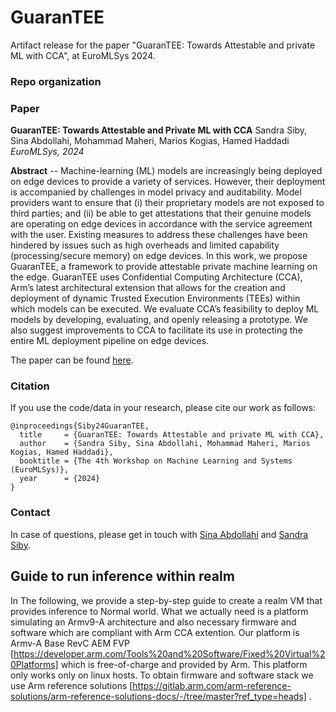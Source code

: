 # GuaranTEE

Artifact release for the paper "GuaranTEE: Towards Attestable and private ML with CCA", at EuroMLSys 2024.

### Repo organization

### Paper

**GuaranTEE: Towards Attestable and Private ML with CCA**
Sandra Siby, Sina Abdollahi, Mohammad Maheri, Marios Kogias, Hamed Haddadi
_EuroMLSys, 2024_

**Abstract** -- Machine-learning (ML) models are increasingly being deployed on edge devices to provide a variety of services. However, their deployment is accompanied by challenges in model privacy and auditability. Model providers want to ensure that (i) their proprietary models are not exposed to third parties; and (ii) be able to get attestations that their genuine models are operating on edge devices in accordance with the service agreement with the user. Existing measures to address these challenges have been hindered by issues such as high overheads and limited capability (processing/secure
memory) on edge devices. In this work, we propose GuaranTEE, a framework to provide attestable private machine learning on the edge. GuaranTEE uses Confidential Computing Architecture (CCA), Arm’s latest architectural extension that allows for the creation and deployment of dynamic Trusted Execution Environments (TEEs) within which models can be executed. We evaluate CCA’s feasibility to deploy ML models by developing, evaluating, and openly releasing a prototype. We also suggest improvements to CCA to facilitate its use in protecting the entire ML deployment pipeline on edge devices.

The paper can be found [here]().

### Citation

If you use the code/data in your research, please cite our work as follows:

```
@inproceedings{Siby24GuaranTEE,
  title     = {GuaranTEE: Towards Attestable and private ML with CCA},
  author    = {Sandra Siby, Sina Abdollahi, Mohammad Maheri, Marios Kogias, Hamed Haddadi},
  booktitle = {The 4th Workshop on Machine Learning and Systems (EuroMLSys)},
  year      = {2024}
}
```

### Contact

In case of questions, please get in touch with [Sina Abdollahi](https://www.imperial.ac.uk/people/s.abdollahi22) and [Sandra Siby](https://sandrasiby.github.io/). 

## Guide to run inference within realm
In The following, we provide a step-by-step guide to create a realm VM that provides inference to Normal world. What we actually need is a platform simulating an Armv9-A architecture and also necessary firmware and software which are compliant with Arm CCA extention. Our platform is Armv-A Base RevC AEM FVP 
[https://developer.arm.com/Tools%20and%20Software/Fixed%20Virtual%20Platforms] which is free-of-charge and provided by Arm. This platform only works only on linux hosts. To obtain firmware and software stack we use Arm reference solutions [https://gitlab.arm.com/arm-reference-solutions/arm-reference-solutions-docs/-/tree/master?ref_type=heads]
. 
